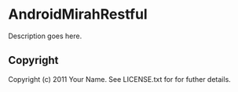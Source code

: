 # AndroidMirahRestful

Description goes here.

## Copyright

Copyright (c) 2011 Your Name. See LICENSE.txt for for futher details.

